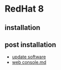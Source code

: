 # RedHat 8

## installation

## post installation

- [update software](yum-update.md)
- [web console.md](web-console.md)
